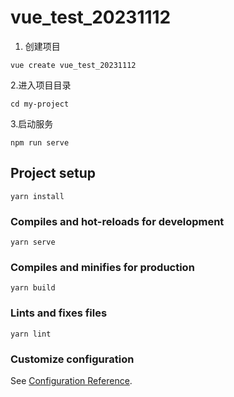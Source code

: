 # vue_test_20231112
1. 创建项目
```
vue create vue_test_20231112
```

2.进入项目目录
```
cd my-project
```
3.启动服务
```
npm run serve
```



## Project setup
```
yarn install
```

### Compiles and hot-reloads for development
```
yarn serve
```

### Compiles and minifies for production
```
yarn build
```

### Lints and fixes files
```
yarn lint
```

### Customize configuration
See [Configuration Reference](https://cli.vuejs.org/config/).
